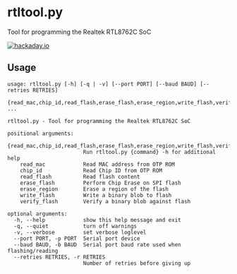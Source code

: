 # rtltool.py
Tool for programming the Realtek RTL8762C SoC

[![hackaday.io](https://img.shields.io/badge/hackaday-io-gold.svg)](https://GitHub.com/Naereen/StrapDown.js/graphs/commit-activity)

## Usage
```
usage: rtltool.py [-h] [-q | -v] [--port PORT] [--baud BAUD] [--retries RETRIES]
                  {read_mac,chip_id,read_flash,erase_flash,erase_region,write_flash,verify_flash} ...

rtltool.py - Tool for programming the Realtek RTL8762C SoC

positional arguments:
  {read_mac,chip_id,read_flash,erase_flash,erase_region,write_flash,verify_flash}
                        Run rtltool.py {command} -h for additional help
    read_mac            Read MAC address from OTP ROM
    chip_id             Read Chip ID from OTP ROM
    read_flash          Read flash content
    erase_flash         Perform Chip Erase on SPI flash
    erase_region        Erase a region of the flash
    write_flash         Write a binary blob to flash
    verify_flash        Verify a binary blob against flash

optional arguments:
  -h, --help            show this help message and exit
  -q, --quiet           turn off warnings
  -v, --verbose         set verbose loglevel
  --port PORT, -p PORT  Serial port device
  --baud BAUD, -b BAUD  Serial port baud rate used when flashing/reading
  --retries RETRIES, -r RETRIES
                        Number of retries before giving up
```
